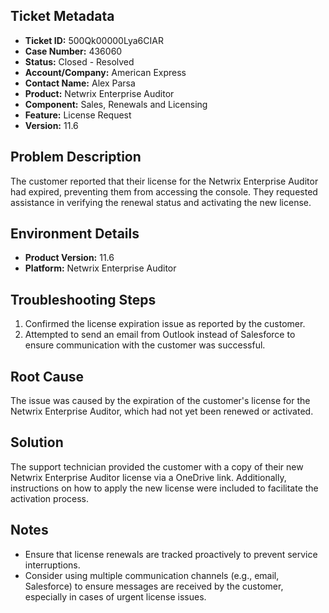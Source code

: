 ## Ticket Metadata
- **Ticket ID:** 500Qk00000Lya6CIAR
- **Case Number:** 436060
- **Status:** Closed - Resolved
- **Account/Company:** American Express
- **Contact Name:** Alex Parsa
- **Product:** Netwrix Enterprise Auditor
- **Component:** Sales, Renewals and Licensing
- **Feature:** License Request
- **Version:** 11.6

## Problem Description
The customer reported that their license for the Netwrix Enterprise Auditor had expired, preventing them from accessing the console. They requested assistance in verifying the renewal status and activating the new license.

## Environment Details
- **Product Version:** 11.6
- **Platform:** Netwrix Enterprise Auditor

## Troubleshooting Steps
1. Confirmed the license expiration issue as reported by the customer.
2. Attempted to send an email from Outlook instead of Salesforce to ensure communication with the customer was successful.

## Root Cause
The issue was caused by the expiration of the customer's license for the Netwrix Enterprise Auditor, which had not yet been renewed or activated.

## Solution
The support technician provided the customer with a copy of their new Netwrix Enterprise Auditor license via a OneDrive link. Additionally, instructions on how to apply the new license were included to facilitate the activation process.

## Notes
- Ensure that license renewals are tracked proactively to prevent service interruptions.
- Consider using multiple communication channels (e.g., email, Salesforce) to ensure messages are received by the customer, especially in cases of urgent license issues.
